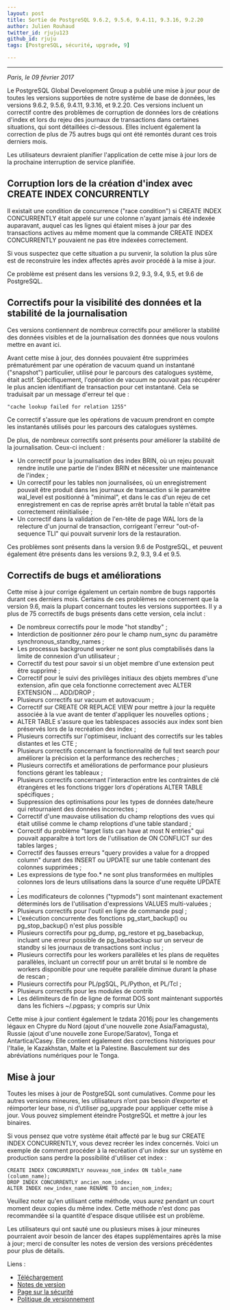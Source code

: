 ```yaml
---
layout: post
title: Sortie de PostgreSQL 9.6.2, 9.5.6, 9.4.11, 9.3.16, 9.2.20
author: Julien Rouhaud
twitter_id: rjuju123
github_id: rjuju
tags: [PostgreSQL, sécurité, upgrade, 9]

---
```


---
*Paris, le 09 février 2017*

Le PostgreSQL Global Development Group a publié une mise à jour pour de toutes
les versions supportées de notre système de base de données, les versions
9.6.2, 9.5.6, 9.4.11, 9.3.16, et 9.2.20. Ces versions incluent un correctif
contre des problèmes de corruption de données lors de créations d'index et lors
du rejeu des journaux de transactions dans certaines situations, qui sont
détaillées ci-dessous. Elles incluent également la correction de plus de 75
autres bugs qui ont été remontés durant ces trois derniers mois.

Les utilisateurs devraient planifier l'application de cette mise à jour lors de
la prochaine interruption de service planifiée.

<!--MORE-->

Corruption lors de la création d'index avec CREATE INDEX CONCURRENTLY
---------------------------------------------------------------------

Il existait une condition de concurrence ("race condition") si CREATE INDEX
CONCURRENTLY était appelé sur une colonne n'ayant jamais été indexée
auparavant, auquel cas les lignes qui étaient mises à jour par des transactions
actives au même moment que la commande CREATE INDEX CONCURRENTLY pouvaient ne
pas être indexées correctement.

Si vous suspectez que cette situation a pu survenir, la solution la plus sûre
est de reconstruire les index affectés après avoir procédé à la mise à jour.

Ce problème est présent dans les versions 9.2, 9.3, 9.4, 9.5, et 9.6 de
PostgreSQL.

Correctifs pour la visibilité des données et la stabilité de la journalisation
------------------------------------------------------------------------------

Ces versions contiennent de nombreux correctifs pour améliorer la stabilité des
données visibles et de la journalisation des données que nous voulons mettre en avant
ici.

Avant cette mise à jour, des données pouvaient être supprimées prématurément
par une opération de vacuum quand un instantané ("snapshot") particulier,
utilisé pour le parcours des catalogues système, était actif.
Spécifiquement, l'opération de vacuum ne pouvait pas récupérer le plus ancien
identifiant de transaction pour cet instantané.  Cela se traduisait par un
message d'erreur tel que :

    "cache lookup failed for relation 1255"

Ce correctif s'assure que les opérations de vacuum prendront en compte les
instantanés utilisés pour les parcours des catalogues systèmes.

De plus, de nombreux correctifs sont présents pour améliorer la stabilité de la
journalisation.  Ceux-ci incluent :

  * Un correctif pour la journalisation des index BRIN, où un rejeu pouvait
    rendre inutile une partie de l'index BRIN et nécessiter une maintenance de
    l'index ;
  * Un correctif pour les tables non journalisées, où un enregistrement
    pouvait être produit dans les journaux de transaction si le paramètre
    wal_level est positionné à "minimal", et dans le cas d'un rejeu de cet
    enregistrement en cas de reprise après arrêt brutal la table n'était pas
    correctement réinitialisée ;
  * Un correctif dans la validation de l'en-tête de page WAL lors de la
    relecture d'un journal de transaction, corrigeant l'erreur "out-of-sequence
    TLI" qui pouvait survenir lors de la restauration.

Ces problèmes sont présents dans la version 9.6 de PostgreSQL, et peuvent
également être présents dans les versions 9.2, 9.3, 9.4 et 9.5.

Correctifs de bugs et améliorations
-----------------------------------

Cette mise à jour corrige également un certain nombre de bugs rapportés durant
ces derniers mois.  Certains de ces problèmes ne concernent que la version 9.6,
mais la plupart concernant toutes les versions supportées.  Il y a plus de 75
correctifs de bugs présents dans cette version, cela inclut :

* De nombreux correctifs pour le mode "hot standby" ;
* Interdiction de positionner zéro pour le champ num_sync du paramètre
  synchronous_standby_names ;
* Les processus background worker ne sont plus comptabilisés dans la limite de
  connexion d'un utilisateur ;
* Correctif du test pour savoir si un objet membre d'une extension peut être
  supprimé ;
* Correctif pour le suivi des privilèges initiaux des objets membres d'une
  extension, afin que cela fonctionne correctement avec ALTER EXTENSION ...
  ADD/DROP ;
* Plusieurs correctifs sur vacuum et autovacuum ;
* Correctif sur CREATE OR REPLACE VIEW pour mettre à jour la requête associée à
  la vue avant de tenter d'appliquer les nouvelles options ;
* ALTER TABLE s'assure que les tablespaces associés aux index sont bien
préservés lors de la recréation des index ;
* Plusieurs correctifs sur l'optimiseur, incluant des correctifs sur les tables
  distantes et les CTE ;
* Plusieurs correctifs concernant la fonctionnalité de full text search pour
  améliorer la précision et la performance des recherches ;
* Plusieurs correctifs et améliorations de performance pour plusieurs fonctions
  gérant les tableaux ;
* Plusieurs correctifs concernant l'interaction entre les contraintes de clé
  étrangères et les fonctions trigger lors d'opérations ALTER TABLE spécifiques ;
* Suppression des optimisations pour les types de données date/heure qui
  retournaient des données incorrectes ;
* Correctif d'une mauvaise utilisation du champ reloptions des vues qui était
  utilisé comme le champ reloptions d'une table standard ;
* Correctif du problème "target lists can have at most N entries" qui pouvait
  apparaître à tort lors de l'utilisation de ON CONFLICT sur des tables larges ;
* Correctif des fausses erreurs "query provides a value for a dropped column"
  durant des INSERT ou UPDATE sur une table contenant des colonnes supprimées ;
* Les expressions de type foo.* ne sont plus transformées en multiples colonnes
  lors de leurs utilisations dans la source d'une requête UPDATE ;
* Les modificateurs de colonnes ("typmods") sont maintenant exactement
  déterminés lors de l'utilisation d'expressions VALUES multi-valuées ;
* Plusieurs correctifs pour l'outil en ligne de commande psql ;
* L'exécution concurrente des fonctions pg_start_backup() ou pg_stop_backup()
  n'est plus possible
* Plusieurs correctifs pour pg_dump, pg_restore et pg_basebackup, incluant une
  erreur possible de pg_basebackup sur un serveur de standby si les journaux de
  transactions sont inclus ;
* Plusieurs correctifs pour les workers parallèles et les plans de requêtes
  parallèles, incluant un correctif pour un arrêt brutal si le nombre de workers
  disponible pour une requête parallèle diminue durant la phase de rescan ;
* Plusieurs correctifs pour PL/pgSQL, PL/Python, et PL/Tcl ;
* Plusieurs correctifs pour les modules de contrib
* Les délimiteurs de fin de ligne de format DOS sont maintenant supportés dans
  les fichiers ~/.pgpass; y compris sur Unix

Cette mise à jour contient également le tzdata 2016j pour les changements
légaux en Chypre du Nord (ajout d'une nouvelle zone Asia/Famagusta), Russie
(ajout d'une nouvelle zone Europe/Saratov), Tonga et Antartica/Casey.  Elle
contient également des corrections historiques pour l'Italie, le Kazakhstan,
Malte et la Palestine.  Basculement sur des abréviations numériques pour le
Tonga.

Mise à jour
-----------

Toutes les mises à jour de PostgreSQL sont cumulatives. Comme pour les autres
versions mineures, les utilisateurs n’ont pas besoin d’exporter et réimporter
leur base, ni d’utiliser pg_upgrade pour appliquer cette mise à jour. Vous
pouvez simplement éteindre PostgreSQL et mettre à jour les binaires.

Si vous pensez que votre système était affecté par le bug sur CREATE INDEX
CONCURRENTLY, vous devez recréer les index concernés.  Voici un exemple de
comment procéder à la recréation d'un index sur un système en production sans
perdre la possibilité d'utiliser cet index :

    CREATE INDEX CONCURRENTLY nouveau_nom_index ON table_name (column_name);
    DROP INDEX CONCURRENTLY ancien_nom_index;
    ALTER INDEX new_index_name RENAME TO ancien_nom_index;

Veuillez noter qu'en utilisant cette méthode, vous aurez pendant un court
moment deux copies du même index.  Cette méthode n'est donc pas recommandée si
la quantité d'espace disque utilisée est un problème.

Les utilisateurs qui ont sauté une ou plusieurs mises à jour mineures
pourraient avoir besoin de lancer des étapes supplémentaires après la mise à
jour; merci de consulter les notes de version des versions précédentes pour
plus de détails.

Liens :

  * [Téléchargement](http://www.postgresql.org/download)
  * [Notes de version](http://www.postgresql.org/docs/current/static/release.html)
  * [Page sur la sécurité](http://www.postgresql.org/support/security/)
  * [Politique de versionnement](https://www.postgresql.org/support/versioning/)

